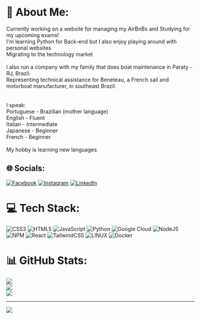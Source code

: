 # 💫 About Me:
Currently working on a website for managing my AirBnBs and Studying for my upcoming exams!<br>I'm learning Python for Back-end but I also enjoy playing around with personal websites<br>Migrating to the technology market<br><br>I also run a company with my family that does boat maintenance in Paraty - RJ, Brazil.<br>Representing technical assistance for Beneteau, a French sail and motorboat manufacturer, in southeast Brazil.<br><br><br>I speak:<br>Portuguese - Brazilian (mother language)<br>English - Fluent<br>Italian - Intermediate<br>Japanese - Beginner<br>French - Beginner<br><br>My hobby is learning new languages


## 🌐 Socials:
[![Facebook](https://img.shields.io/badge/Facebook-%231877F2.svg?logo=Facebook&logoColor=white)](https://facebook.com/luizcvictor) [![Instagram](https://img.shields.io/badge/Instagram-%23E4405F.svg?logo=Instagram&logoColor=white)](https://instagram.com/luizcvbsj) [![LinkedIn](https://img.shields.io/badge/LinkedIn-%230077B5.svg?logo=linkedin&logoColor=white)](https://linkedin.com/in/lcvbsj) 

# 💻 Tech Stack:
![CSS3](https://img.shields.io/badge/css3-%231572B6.svg?style=for-the-badge&logo=css3&logoColor=white) ![HTML5](https://img.shields.io/badge/html5-%23E34F26.svg?style=for-the-badge&logo=html5&logoColor=white) ![JavaScript](https://img.shields.io/badge/javascript-%23323330.svg?style=for-the-badge&logo=javascript&logoColor=%23F7DF1E) ![Python](https://img.shields.io/badge/python-3670A0?style=for-the-badge&logo=python&logoColor=ffdd54) ![Google Cloud](https://img.shields.io/badge/Google%20Cloud-%234285F4.svg?style=for-the-badge&logo=google-cloud&logoColor=white) ![NodeJS](https://img.shields.io/badge/node.js-6DA55F?style=for-the-badge&logo=node.js&logoColor=white) ![NPM](https://img.shields.io/badge/NPM-%23000000.svg?style=for-the-badge&logo=npm&logoColor=white) ![React](https://img.shields.io/badge/react-%2320232a.svg?style=for-the-badge&logo=react&logoColor=%2361DAFB) ![TailwindCSS](https://img.shields.io/badge/tailwindcss-%2338B2AC.svg?style=for-the-badge&logo=tailwind-css&logoColor=white) ![LINUX](https://img.shields.io/badge/Linux-FCC624?style=for-the-badge&logo=linux&logoColor=black) ![Docker](https://img.shields.io/badge/docker-%230db7ed.svg?style=for-the-badge&logo=docker&logoColor=white)
# 📊 GitHub Stats:
![](https://github-readme-stats.vercel.app/api?username=LuizCVBSJ&theme=dark&hide_border=true&include_all_commits=true&count_private=false)<br/>
![](https://github-readme-streak-stats.herokuapp.com/?user=LuizCVBSJ&theme=dark&hide_border=true)<br/>
![](https://github-readme-stats.vercel.app/api/top-langs/?username=LuizCVBSJ&theme=dark&hide_border=true&include_all_commits=true&count_private=false&layout=compact)


---
[![](https://visitcount.itsvg.in/api?id=LuizCVBSJ&icon=0&color=0)](https://visitcount.itsvg.in)

<!-- Proudly created with GPRM ( https://gprm.itsvg.in ) -->
